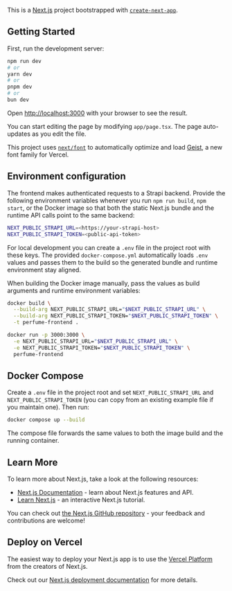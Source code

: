 This is a [Next.js](https://nextjs.org) project bootstrapped with [`create-next-app`](https://nextjs.org/docs/app/api-reference/cli/create-next-app).

## Getting Started

First, run the development server:

```bash
npm run dev
# or
yarn dev
# or
pnpm dev
# or
bun dev
```

Open [http://localhost:3000](http://localhost:3000) with your browser to see the result.

You can start editing the page by modifying `app/page.tsx`. The page auto-updates as you edit the file.

This project uses [`next/font`](https://nextjs.org/docs/app/building-your-application/optimizing/fonts) to automatically optimize and load [Geist](https://vercel.com/font), a new font family for Vercel.

## Environment configuration

The frontend makes authenticated requests to a Strapi backend. Provide the following environment variables whenever you run `npm run build`, `npm start`, or the Docker image so that both the static Next.js bundle and the runtime API calls point to the same backend:

```bash
NEXT_PUBLIC_STRAPI_URL=<https://your-strapi-host>
NEXT_PUBLIC_STRAPI_TOKEN=<public-api-token>
```

For local development you can create a `.env` file in the project root with these keys. The provided `docker-compose.yml` automatically loads `.env` values and passes them to the build so the generated bundle and runtime environment stay aligned.

When building the Docker image manually, pass the values as build arguments and runtime environment variables:

```bash
docker build \
  --build-arg NEXT_PUBLIC_STRAPI_URL="$NEXT_PUBLIC_STRAPI_URL" \
  --build-arg NEXT_PUBLIC_STRAPI_TOKEN="$NEXT_PUBLIC_STRAPI_TOKEN" \
  -t perfume-frontend .

docker run -p 3000:3000 \
  -e NEXT_PUBLIC_STRAPI_URL="$NEXT_PUBLIC_STRAPI_URL" \
  -e NEXT_PUBLIC_STRAPI_TOKEN="$NEXT_PUBLIC_STRAPI_TOKEN" \
  perfume-frontend
```

## Docker Compose

Create a `.env` file in the project root and set `NEXT_PUBLIC_STRAPI_URL` and `NEXT_PUBLIC_STRAPI_TOKEN` (you can copy from an existing example file if you maintain one). Then run:

```bash
docker compose up --build
```

The compose file forwards the same values to both the image build and the running container.

## Learn More

To learn more about Next.js, take a look at the following resources:

- [Next.js Documentation](https://nextjs.org/docs) - learn about Next.js features and API.
- [Learn Next.js](https://nextjs.org/learn) - an interactive Next.js tutorial.

You can check out [the Next.js GitHub repository](https://github.com/vercel/next.js) - your feedback and contributions are welcome!

## Deploy on Vercel

The easiest way to deploy your Next.js app is to use the [Vercel Platform](https://vercel.com/new?utm_medium=default-template&filter=next.js&utm_source=create-next-app&utm_campaign=create-next-app-readme) from the creators of Next.js.

Check out our [Next.js deployment documentation](https://nextjs.org/docs/app/building-your-application/deploying) for more details.
